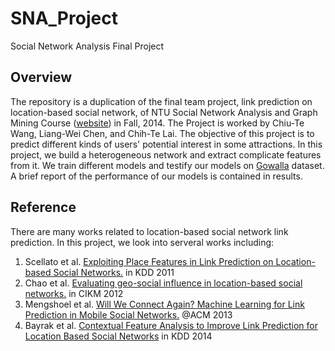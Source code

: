 # SNA_Project
Social Network Analysis Final Project

## Overview
The repository is a duplication of the final team project, link prediction on location-based social network, of NTU Social Network Analysis and Graph Mining Course ([website](http://www.csie.ntu.edu.tw/~sdlin/Courses/SNA2014.html)) in Fall, 2014. The Project is worked by Chiu-Te Wang, Liang-Wei Chen, and Chih-Te Lai. The objective of this project is to predict different kinds of users' potential interest in some attractions. In this project, we build a heterogeneous network and extract complicate features from it. We train different models and testify our models on [Gowalla](https://snap.stanford.edu/data/loc-gowalla.html) dataset. A brief report of the performance of our models is contained in results.

## Reference
There are many works related to location-based social network link prediction. In this project, we look into serveral works including:  
1. Scellato et al. [Exploiting Place Features in Link Prediction on Location-based Social Networks.](http://dl.acm.org/citation.cfm?id=2020575) in KDD 2011  
2. Chao et al. [Evaluating geo-social influence in location-based social networks.](http://dl.acm.org/citation.cfm?id=2398450) in CIKM 2012  
3. Mengshoel et al. [Will We Connect Again? Machine Learning for Link Prediction in Mobile Social Networks.](http://repository.cmu.edu/silicon_valley/152/) @ACM 2013  
4. Bayrak et al. [Contextual Feature Analysis to Improve Link Prediction for Location Based Social Networks](http://dl.acm.org/citation.cfm?id=2659499) in KDD 2014
